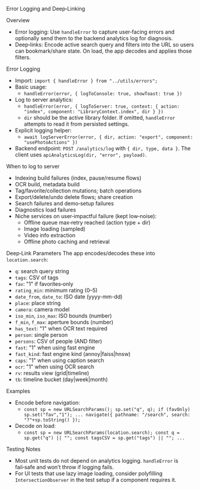 Error Logging and Deep‑Linking

Overview
- Error logging: Use `handleError` to capture user‑facing errors and optionally send them to the backend analytics log for diagnosis.
- Deep‑links: Encode active search query and filters into the URL so users can bookmark/share state. On load, the app decodes and applies those filters.

Error Logging
- Import: `import { handleError } from "../utils/errors";`
- Basic usage:
  - `handleError(error, { logToConsole: true, showToast: true })`
- Log to server analytics:
  - `handleError(error, { logToServer: true, context: { action: "index", component: "LibraryContext.index", dir } })`
  - `dir` should be the active library folder. If omitted, `handleError` attempts to read it from persisted settings.
- Explicit logging helper:
  - `await logServerError(error, { dir, action: "export", component: "usePhotoActions" })`
- Backend endpoint: `POST /analytics/log` with `{ dir, type, data }`. The client uses `apiAnalyticsLog(dir, "error", payload)`.

When to log to server
- Indexing build failures (index, pause/resume flows)
- OCR build, metadata build
- Tag/favorite/collection mutations; batch operations
- Export/delete/undo delete flows; share creation
- Search failures and demo‑setup failures
- Diagnostics load failures
- Niche services on user‑impactful failure (kept low‑noise):
  - Offline queue max‑retry reached (action type + dir)
  - Image loading (sampled)
  - Video info extraction
  - Offline photo caching and retrieval

Deep‑Link Parameters
The app encodes/decodes these into `location.search`:
- `q`: search query string
- `tags`: CSV of tags
- `fav`: "1" if favorites‑only
- `rating_min`: minimum rating (0–5)
- `date_from`, `date_to`: ISO date (yyyy-mm-dd)
- `place`: place string
- `camera`: camera model
- `iso_min`, `iso_max`: ISO bounds (number)
- `f_min`, `f_max`: aperture bounds (number)
- `has_text`: "1" when OCR text required
- `person`: single person
- `persons`: CSV of people (AND filter)
- `fast`: "1" when using fast engine
- `fast_kind`: fast engine kind (annoy|faiss|hnsw)
- `caps`: "1" when using caption search
- `ocr`: "1" when using OCR search
- `rv`: results view (grid|timeline)
- `tb`: timeline bucket (day|week|month)

Examples
- Encode before navigation:
  - `const sp = new URLSearchParams(); sp.set("q", q); if (favOnly) sp.set("fav","1"); ... navigate({ pathname: "/search", search: "?"+sp.toString() });`
- Decode on load:
  - `const sp = new URLSearchParams(location.search); const q = sp.get("q") || ""; const tagsCSV = sp.get("tags") || ""; ...`

Testing Notes
- Most unit tests do not depend on analytics logging. `handleError` is fail‑safe and won’t throw if logging fails.
- For UI tests that use lazy image loading, consider polyfilling `IntersectionObserver` in the test setup if a component requires it.
